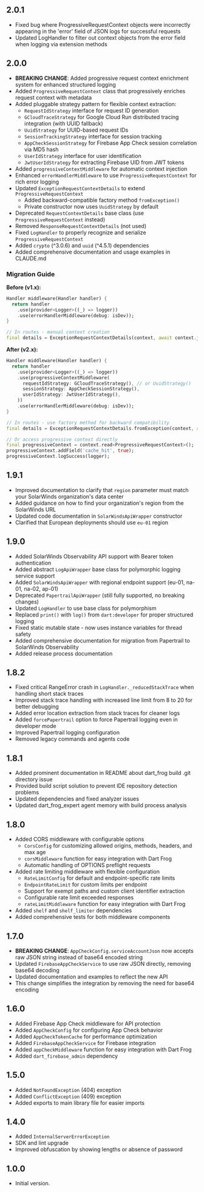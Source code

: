 ## 2.0.1

- Fixed bug where ProgressiveRequestContext objects were incorrectly appearing in the 'error' field of JSON logs for successful requests
- Updated LogHandler to filter out context objects from the error field when logging via extension methods

## 2.0.0

- **BREAKING CHANGE**: Added progressive request context enrichment system for enhanced structured logging
- Added `ProgressiveRequestContext` class that progressively enriches request context with metadata
- Added pluggable strategy pattern for flexible context extraction:
  - `RequestIdStrategy` interface for request ID generation
  - `GCloudTraceStrategy` for Google Cloud Run distributed tracing integration (with UUID fallback)
  - `UuidStrategy` for UUID-based request IDs
  - `SessionTrackingStrategy` interface for session tracking
  - `AppCheckSessionStrategy` for Firebase App Check session correlation via MD5 hash
  - `UserIdStrategy` interface for user identification
  - `JwtUserIdStrategy` for extracting Firebase UID from JWT tokens
- Added `progressiveContextMiddleware` for automatic context injection
- Enhanced `errorHandlerMiddleware` to use `ProgressiveRequestContext` for rich error logging
- Updated `ExceptionRequestContextDetails` to extend `ProgressiveRequestContext`
  - Added backward-compatible factory method `fromException()`
  - Private constructor now uses `UuidStrategy` by default
- Deprecated `RequestContextDetails` base class (use `ProgressiveRequestContext` instead)
- Removed `ResponseRequestContextDetails` (not used)
- Fixed `LogHandler` to properly recognize and serialize `ProgressiveRequestContext`
- Added `crypto` (^3.0.6) and `uuid` (^4.5.1) dependencies
- Added comprehensive documentation and usage examples in CLAUDE.md

### Migration Guide

**Before (v1.x):**
```dart
Handler middleware(Handler handler) {
  return handler
    .use(provider<Logger>((_) => logger))
    .use(errorHandlerMiddleware(debug: isDev));
}

// In routes - manual context creation
final details = ExceptionRequestContextDetails(context, await context.jsonOrBody(), e);
```

**After (v2.x):**
```dart
Handler middleware(Handler handler) {
  return handler
    .use(provider<Logger>((_) => logger))
    .use(progressiveContextMiddleware(
      requestIdStrategy: GCloudTraceStrategy(), // or UuidStrategy()
      sessionStrategy: AppCheckSessionStrategy(),
      userIdStrategy: JwtUserIdStrategy(),
    ))
    .use(errorHandlerMiddleware(debug: isDev));
}

// In routes - use factory method for backward compatibility
final details = ExceptionRequestContextDetails.fromException(context, await context.jsonOrBody(), e);

// Or access progressive context directly
final progressiveContext = context.read<ProgressiveRequestContext>();
progressiveContext.addField('cache_hit', true);
progressiveContext.logSuccess(logger);
```

## 1.9.1

- Improved documentation to clarify that `region` parameter must match your SolarWinds organization's data center
- Added guidance on how to find your organization's region from the SolarWinds URL
- Updated code documentation in `SolarWindsApiWrapper` constructor
- Clarified that European deployments should use `eu-01` region

## 1.9.0

- Added SolarWinds Observability API support with Bearer token authentication
- Added abstract `LogApiWrapper` base class for polymorphic logging service support
- Added `SolarWindsApiWrapper` with regional endpoint support (eu-01, na-01, na-02, ap-01)
- Deprecated `PapertrailApiWrapper` (still fully supported, no breaking changes)
- Updated `LogHandler` to use base class for polymorphism
- Replaced `print()` with `log()` from `dart:developer` for proper structured logging
- Fixed static mutable state - now uses instance variables for thread safety
- Added comprehensive documentation for migration from Papertrail to SolarWinds Observability
- Added release process documentation

## 1.8.2

- Fixed critical RangeError crash in `LogHandler._reducedStackTrace` when handling short stack traces
- Improved stack trace handling with increased line limit from 8 to 20 for better debugging
- Added error location extraction from stack traces for cleaner logs
- Added `forcePapertrail` option to force Papertrail logging even in developer mode
- Improved Papertrail logging configuration
- Removed legacy commands and agents code

## 1.8.1

- Added prominent documentation in README about dart_frog build .git directory issue
- Provided build script solution to prevent IDE repository detection problems
- Updated dependencies and fixed analyzer issues
- Updated dart_frog_expert agent memory with build process analysis

## 1.8.0

- Added CORS middleware with configurable options
  - `CorsConfig` for customizing allowed origins, methods, headers, and max age
  - `corsMiddleware` function for easy integration with Dart Frog
  - Automatic handling of OPTIONS preflight requests
- Added rate limiting middleware with flexible configuration
  - `RateLimitConfig` for default and endpoint-specific rate limits
  - `EndpointRateLimit` for custom limits per endpoint
  - Support for exempt paths and custom client identifier extraction
  - Configurable rate limit exceeded responses
  - `rateLimitMiddleware` function for easy integration with Dart Frog
- Added `shelf` and `shelf_limiter` dependencies
- Added comprehensive tests for both middleware components

## 1.7.0

- **BREAKING CHANGE**: `AppCheckConfig.serviceAccountJson` now accepts raw JSON string instead of base64 encoded string
- Updated `FirebaseAppCheckService` to use raw JSON directly, removing base64 decoding
- Updated documentation and examples to reflect the new API
- This change simplifies the integration by removing the need for base64 encoding

## 1.6.0

- Added Firebase App Check middleware for API protection
- Added `AppCheckConfig` for configuring App Check behavior
- Added `AppCheckTokenCache` for performance optimization
- Added `FirebaseAppCheckService` for Firebase integration
- Added `appCheckMiddleware` function for easy integration with Dart Frog
- Added `dart_firebase_admin` dependency

## 1.5.0

- Added `NotFoundException` (404) exception
- Added `ConflictException` (409) exception
- Added exports to main library file for easier imports

## 1.4.0

- Added `InternalServerErrorException`
- SDK and lint upgrade
- Improved obfuscation by showing lengths or absence of password

## 1.0.0

- Initial version.
